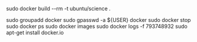 sudo docker build --rm -t ubuntu/science .

sudo groupadd docker
sudo gpasswd -a ${USER} docker
sudo docker stop
sudo docker ps
sudo docker images
sudo docker logs -f 793748932
sudo apt-get install docker.io